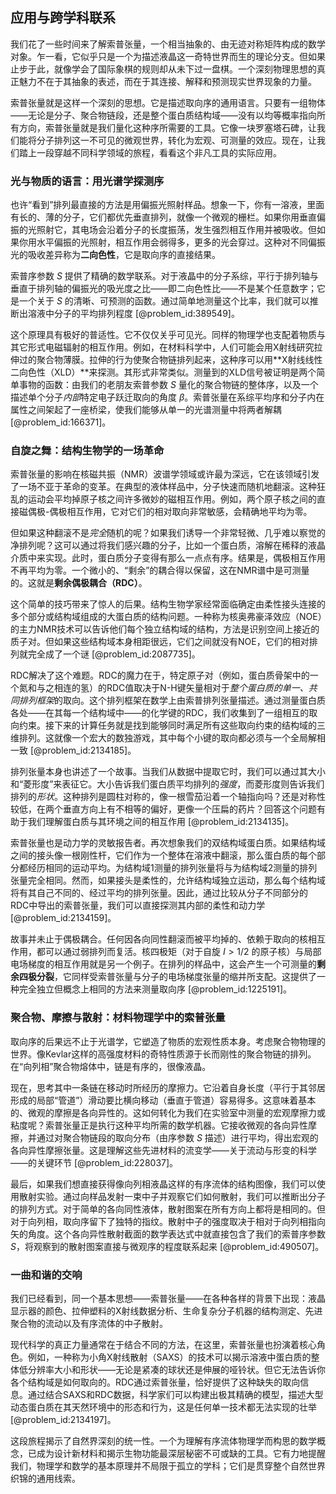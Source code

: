 ## 应用与跨学科联系

我们花了一些时间来了解索普张量，一个相当抽象的、由无迹对称矩阵构成的数学对象。乍一看，它似乎只是一个为描述液晶这一奇特世界而生的理论分支。但如果止步于此，就像学会了国际象棋的规则却从未下过一盘棋。一个深刻物理思想的真正魅力不在于其抽象的表述，而在于其连接、解释和预测现实世界现象的力量。

索普张量就是这样一个深刻的思想。它是描述取向序的通用语言。只要有一组物体——无论是分子、聚合物链段，还是整个蛋白质结构域——没有以均等概率指向所有方向，索普张量就是我们量化这种序所需要的工具。它像一块罗塞塔石碑，让我们能将分子排列这一不可见的微观世界，转化为宏观、可测量的效应。现在，让我们踏上一段穿越不同科学领域的旅程，看看这个非凡工具的实际应用。

### 光与物质的语言：用光谱学探测序

也许“看到”排列最直接的方法是用偏振光照射样品。想象一下，你有一溶液，里面有长的、薄的分子，它们都优先垂直排列，就像一个微观的栅栏。如果你用垂直偏振的光照射它，其电场会沿着分子的长度振荡，发生强烈相互作用并被吸收。但如果你用水平偏振的光照射，相互作用会弱得多，更多的光会穿过。这种对不同偏振光的吸收差异称为**二向色性**，它是取向序的直接结果。

索普序参数 $S$ 提供了精确的数学联系。对于液晶中的分子系综，平行于排列轴与垂直于排列轴的偏振光的吸光度之比——即二向色性比——不是某个任意数字；它是一个关于 $S$ 的清晰、可预测的函数。通过简单地测量这个比率，我们就可以推断出溶液中分子的平均排列程度 [@problem_id:389549]。

这个原理具有极好的普适性。它不仅仅关乎可见光。同样的物理学也支配着物质与其它形式电磁辐射的相互作用。例如，在材料科学中，人们可能会用X射线研究拉伸过的聚合物薄膜。拉伸的行为使聚合物链排列起来，这种序可以用**X射线线性二向色性（XLD）**来探测。其形式非常类似。测量到的XLD信号被证明是两个简单事物的函数：由我们的老朋友索普参数 $S$ 量化的聚合物链的整体序，以及一个描述单个分子*内部*特定电子跃迁取向的角度 $\beta$。索普张量在系综平均序和分子内在属性之间架起了一座桥梁，使我们能够从单一的光谱测量中将两者解耦 [@problem_id:166371]。

### 自旋之舞：结构生物学的一场革命

索普张量的影响在核磁共振（NMR）波谱学领域或许最为深远，它在该领域引发了一场不亚于革命的变革。在典型的液体样品中，分子快速而随机地翻滚。这种狂乱的运动会平均掉原子核之间许多微妙的磁相互作用。例如，两个原子核之间的直接磁偶极-偶极相互作用，它对它们的相对取向非常敏感，会精确地平均为零。

但如果这种翻滚不是*完全*随机的呢？如果我们诱导一个非常轻微、几乎难以察觉的净排列呢？这可以通过将我们感兴趣的分子，比如一个蛋白质，溶解在稀释的液晶介质中来实现。此时，蛋白质分子变得有那么一点点有序。结果是，偶极相互作用不再平均为零。一个微小的、“剩余”的耦合得以保留，这在NMR谱中是可测量的。这就是**剩余偶极耦合（RDC）**。

这个简单的技巧带来了惊人的后果。结构生物学家经常面临确定由柔性接头连接的多个部分或结构域组成的大蛋白质的结构问题。一种称为核奥弗豪泽效应（NOE）的主力NMR技术可以告诉他们每个独立结构域的结构，方法是识别空间上接近的质子对。但如果这些结构域本身相距很远，它们之间就没有NOE，它们的相对排列就完全成了一个谜 [@problem_id:2087735]。

RDC解决了这个难题。RDC的魔力在于，特定原子对（例如，蛋白质骨架中的一个氮和与之相连的氢）的RDC值取决于N-H键矢量相对于*整个蛋白质的单一、共同排列框架*的取向。这个排列框架在数学上由索普排列张量描述。通过测量蛋白质各处——在其每一个结构域中——的化学键的RDC，我们收集到了一组相互的取向约束。接下来的计算任务就是找到能够同时满足所有这些取向约束的结构域的三维排列。这就像一个宏大的数独游戏，其中每个小键的取向都必须与一个全局解相一致 [@problem_id:2134185]。

排列张量本身也讲述了一个故事。当我们从数据中提取它时，我们可以通过其大小和“菱形度”来表征它。大小告诉我们蛋白质平均排列的*强度*，而菱形度则告诉我们排列的*形状*。这种排列是圆柱对称的，像一根雪茄沿着一个轴指向吗？还是对称性较低，在两个垂直方向上有不相等的偏好，更像一个压扁的药片？回答这个问题有助于我们理解蛋白质与其环境之间的相互作用 [@problem_id:2134135]。

索普张量也是动力学的灵敏报告者。再次想象我们的双结构域蛋白质。如果结构域之间的接头像一根刚性杆，它们作为一个整体在溶液中翻滚，那么蛋白质的每个部分都经历相同的运动平均。为结构域1测量的排列张量将与为结构域2测量的排列张量完全相同。然而，如果接头是柔性的，允许结构域独立运动，那么每个结构域将有其自己不同的、经过平均的排列张量。因此，通过比较从分子不同部分的RDC中导出的索普张量，我们可以直接探测其内部的柔性和动力学 [@problem_id:2134159]。

故事并未止于偶极耦合。任何因各向同性翻滚而被平均掉的、依赖于取向的核相互作用，都可以通过弱排列而复活。核四极矩（对于自旋 $I > 1/2$ 的原子核）与局部电场梯度的相互作用就是另一个例子。在排列的样品中，这会产生一个可测量的**剩余四极分裂**，它同样受索普张量与分子的电场梯度张量的缩并所支配。这提供了一种完全独立但概念上相同的方法来测量取向序 [@problem_id:1225191]。

### 聚合物、摩擦与散射：材料物理学中的索普张量

取向序的后果远不止于光谱学，它塑造了物质的宏观性质本身。考虑聚合物物理的世界。像Kevlar这样的高强度材料的奇特性质源于长而刚性的聚合物链的排列。在“向列相”聚合物熔体中，链是有序的，很像液晶。

现在，思考其中一条链在移动时所经历的摩擦力。它沿着自身长度（平行于其邻居形成的局部“管道”）滑动要比横向移动（垂直于管道）容易得多。这意味着基本的、微观的摩擦是各向异性的。这如何转化为我们在实验室中测量的宏观摩擦力或粘度呢？索普张量正是执行这种平均所需的数学机器。它接收微观的各向异性摩擦，并通过对聚合物链段的取向分布（由序参数 $S$ 描述）进行平均，得出宏观的各向异性摩擦张量。这是理解这些先进材料的流变学——关于流动与形变的科学——的关键环节 [@problem_id:228037]。

最后，如果我们想直接获得像向列相液晶这样的有序流体的结构图像，我们可以使用散射实验。通过向样品发射一束中子并观察它们如何散射，我们可以推断出分子的排列方式。对于简单的各向同性液体，散射图案在所有方向上都将是相同的。但对于向列相，取向序留下了独特的指纹。散射中子的强度取决于相对于向列相指向矢的角度。这个各向异性散射截面的数学表达式中就直接包含了我们的索普序参数 $S$，将观察到的散射图案直接与微观序的程度联系起来 [@problem_id:490507]。

### 一曲和谐的交响

我们已经看到，同一个基本思想——索普张量——在各种各样的背景下出现：液晶显示器的颜色、拉伸塑料的X射线数据分析、生命复杂分子机器的结构测定、先进聚合物的流动以及有序流体的中子散射。

现代科学的真正力量通常在于结合不同的方法，在这里，索普张量也扮演着核心角色。例如，一种称为小角X射线散射（SAXS）的技术可以揭示溶液中蛋白质的整体低分辨率大小和形状——无论是紧凑的球状还是伸展的哑铃状。但它无法告诉你各个结构域是如何取向的。RDC通过索普张量，恰好提供了这种缺失的取向信息。通过结合SAXS和RDC数据，科学家们可以构建出极其精确的模型，描述大型动态蛋白质在其天然环境中的形态和行为，这是任何单一技术都无法实现的壮举 [@problem_id:2134197]。

这段旅程揭示了自然界深刻的统一性。一个为理解有序流体物理学而构思的数学概念，已成为设计新材料和揭示生物功能最深层秘密不可或缺的工具。它有力地提醒我们，物理学和数学的基本原理并不局限于孤立的学科；它们是贯穿整个自然世界织锦的通用线索。